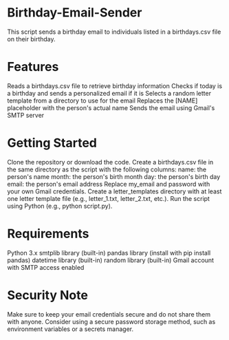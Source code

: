 # Birthday-Email-Sender
This script sends a birthday email to individuals listed in a birthdays.csv file on their birthday.

# Features
Reads a birthdays.csv file to retrieve birthday information
Checks if today is a birthday and sends a personalized email if it is
Selects a random letter template from a directory to use for the email
Replaces the [NAME] placeholder with the person's actual name
Sends the email using Gmail's SMTP server

# Getting Started
Clone the repository or download the code.
Create a birthdays.csv file in the same directory as the script with the following columns:
name: the person's name
month: the person's birth month
day: the person's birth day
email: the person's email address
Replace my_email and password with your own Gmail credentials.
Create a letter_templates directory with at least one letter template file (e.g., letter_1.txt, letter_2.txt, etc.).
Run the script using Python (e.g., python script.py).

# Requirements
Python 3.x
smtplib library (built-in)
pandas library (install with pip install pandas)
datetime library (built-in)
random library (built-in)
Gmail account with SMTP access enabled

# Security Note
Make sure to keep your email credentials secure and do not share them with anyone.
Consider using a secure password storage method, such as environment variables or a secrets manager.
